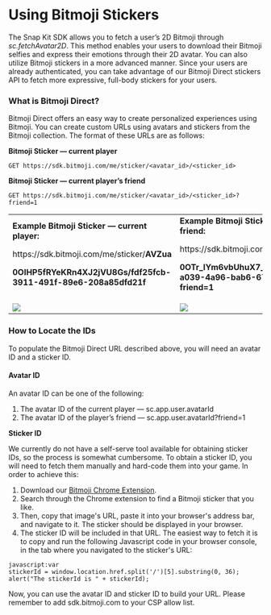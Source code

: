 <h1>Using Bitmoji Stickers</h1>


The Snap Kit SDK allows you to fetch a user’s 2D Bitmoji through _sc.fetchAvatar2D_. This method enables your users to download their Bitmoji selfies and express their emotions through their 2D avatar. You can also utilize Bitmoji stickers in a more advanced manner. Since your users are already authenticated, you can take advantage of our Bitmoji Direct stickers API to fetch more expressive, full-body stickers for your users.


<h3>What is Bitmoji Direct?</h3>


Bitmoji Direct offers an easy way to create personalized experiences using Bitmoji. You can create custom URLs using avatars and stickers from the Bitmoji collection. The format of these URLs are as follows:

**Bitmoji Sticker ― current player**


```
GET https://sdk.bitmoji.com/me/sticker/<avatar_id>/<sticker_id>
```


**Bitmoji Sticker ― current player’s friend**


```
GET https://sdk.bitmoji.com/me/sticker/<avatar_id>/<sticker_id>?friend=1
```





<table>
  <tr>
   <td><strong>Example Bitmoji Sticker ― current player:</strong>
<p>
https://sdk.bitmoji.com/me/sticker/<strong>AVZua</strong>
<p>
<strong>0OIHP5fRYeKRn4XJ2jVU8Gs/fdf25fcb-3911-491f-89e6-208a85dfd21f</strong>
   </td>
   <td><strong>Example Bitmoji Sticker ― player’s friend:</strong>
<p>
https://sdk.bitmoji.com/me/sticker/<strong>AVZua</strong>
<p>
<strong>0OTr_lYm6vbUhuX7_iwbyvn/7218c89b-a039-4a96-bab6-67c159880d85?friend=1</strong>
   </td>
  </tr>
  <tr>
   <td>

<img src="images/fdf25fcb-3911-491f-89e6-208a85dfd21f.png">

   </td>
<td>
<img src="images/7218c89b-a039-4a96-bab6-67c159880d85.png">

   </td>
  </tr>
</table>




<h3>How to Locate the IDs</h3>


To populate the Bitmoji Direct URL described above, you will need an avatar ID and a sticker ID.

<h4>Avatar ID</h4>


An avatar ID can be one of the following:



1. The avatar ID of the current player ― sc.app.user.avatarId
2. The avatar ID of the player’s friend ― sc.app.user.avatarId?friend=1

 **Sticker ID**

We currently do not have a self-serve tool available for obtaining sticker IDs, so the process is somewhat cumbersome. To obtain a sticker ID, you will need to fetch them manually and hard-code them into your game. In order to achieve this:



1. Download our [Bitmoji Chrome Extension](https://chrome.google.com/webstore/detail/bitmoji/bfgdeiadkckfbkeigkoncpdieiiefpig).
2. Search through the Chrome extension to find a Bitmoji sticker that you like.
3. Then, copy that image's URL, paste it into your browser's address bar, and navigate to it. The sticker should be displayed in your browser.
4. The sticker ID will be included in that URL. The easiest way to fetch it is to copy and run the following Javascript code in your browser console, in the tab where you navigated to the sticker's URL:


```
javascript:var
stickerId = window.location.href.split('/')[5].substring(0, 36);
alert("The stickerId is " + stickerId);
```


Now, you can use the avatar ID and sticker ID to build your URL. Please remember to add sdk.bitmoji.com to your CSP allow list.
